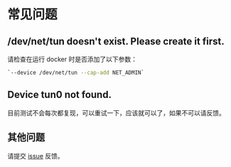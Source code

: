 # 常见问题

## /dev/net/tun doesn't exist. Please create it first.

请检查在运行 docker 时是否添加了以下参数：

```bash
`--device /dev/net/tun --cap-add NET_ADMIN`
```

## Device tun0 not found.
目前测试不会每次都复现，可以重试一下，应该就可以了，如果不可以请反馈。

## 其他问题

请提交 [issue](https://github.com/libra146/docker-topsap/issues) 反馈。